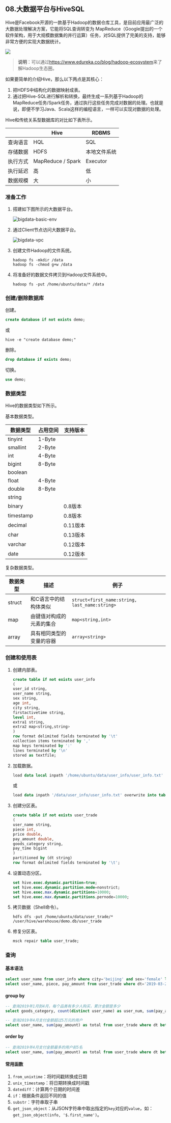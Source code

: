 ## 08.大数据平台与HiveSQL

Hive是Facebook开源的一款基于Hadoop的数据仓库工具，是目前应用最广泛的大数据处理解决方案，它能将SQL查询转变为 MapReduce（Google提出的一个软件架构，用于大规模数据集的并行运算）任务，对SQL提供了完美的支持，能够非常方便的实现大数据统计。

<img src="https://gitee.com/jackfrued/mypic/raw/master/20220210080608.png">

> **说明**：可以通过<https://www.edureka.co/blog/hadoop-ecosystem>来了解Hadoop生态圈。

如果要简单的介绍Hive，那么以下两点是其核心：

1. 把HDFS中结构化的数据映射成表。
2. 通过把Hive-SQL进行解析和转换，最终生成一系列基于Hadoop的MapReduce任务/Spark任务，通过执行这些任务完成对数据的处理。也就是说，即便不学习Java、Scala这样的编程语言，一样可以实现对数据的处理。

Hive和传统关系型数据库的对比如下表所示。

|          | Hive              | RDBMS        |
| -------- | ----------------- | ------------ |
| 查询语言 | HQL               | SQL          |
| 存储数据 | HDFS              | 本地文件系统 |
| 执行方式 | MapReduce / Spark | Executor     |
| 执行延迟 | 高                | 低           |
| 数据规模 | 大                | 小           |

### 准备工作

1. 搭建如下图所示的大数据平台。

   ![bigdata-basic-env](https://gitee.com/jackfrued/mypic/raw/master/20220210080638.png)

2. 通过Client节点访问大数据平台。

   ![bigdata-vpc](https://gitee.com/jackfrued/mypic/raw/master/20220210080655.png)

3. 创建文件Hadoop的文件系统。

   ```Shell
   hadoop fs -mkdir /data
   hadoop fs -chmod g+w /data
   ```

4. 将准备好的数据文件拷贝到Hadoop文件系统中。

   ```Shell
   hadoop fs -put /home/ubuntu/data/* /data
   ```

### 创建/删除数据库

创建。

```SQL
create database if not exists demo;
```

或

```Shell
hive -e "create database demo;"
```

删除。

```SQL
drop database if exists demo;
```

切换。

```SQL
use demo;
```

### 数据类型

Hive的数据类型如下所示。

基本数据类型。

| 数据类型  | 占用空间 | 支持版本 |
| --------- | -------- | -------- |
| tinyint   | 1-Byte   |          |
| smallint  | 2-Byte   |          |
| int       | 4-Byte   |          |
| bigint    | 8-Byte   |          |
| boolean   |          |          |
| float     | 4-Byte   |          |
| double    | 8-Byte   |          |
| string    |          |          |
| binary    |          | 0.8版本  |
| timestamp |          | 0.8版本  |
| decimal   |          | 0.11版本 |
| char      |          | 0.13版本 |
| varchar   |          | 0.12版本 |
| date      |          | 0.12版本 |

复杂数据类型。

| 数据类型 | 描述                     | 例子                                          |
| -------- | ------------------------ | --------------------------------------------- |
| struct   | 和C语言中的结构体类似    | `struct<first_name:string, last_name:string>` |
| map      | 由键值对构成的元素的集合 | `map<string,int>`                             |
| array    | 具有相同类型的变量的容器 | `array<string>`                               |

### 创建和使用表

1. 创建内部表。

   ```SQL
   create table if not exists user_info 
   (
   user_id string,
   user_name string, 
   sex string,
   age int,
   city string,
   firstactivetime string,
   level int,
   extra1 string,
   extra2 map<string,string>
   )
   row format delimited fields terminated by '\t'
   collection items terminated by ','
   map keys terminated by ':'
   lines terminated by '\n'
   stored as textfile;
   ```

2. 加载数据。

   ```SQL
   load data local inpath '/home/ubuntu/data/user_info/user_info.txt' overwrite into table user_info;
   ```

   或

   ```SQL
   load data inpath '/data/user_info/user_info.txt' overwrite into table user_info;
   ```

3. 创建分区表。

   ```SQL
   create table if not exists user_trade 
   (
   user_name string,
   piece int,
   price double,
   pay_amount double,
   goods_category string,
   pay_time bigint
   )  
   partitioned by (dt string)
   row format delimited fields terminated by '\t';
   ```

4. 设置动态分区。

   ```SQL
   set hive.exec.dynamic.partition=true;
   set hive.exec.dynamic.partition.mode=nonstrict;
   set hive.exec.max.dynamic.partitions=10000;
   set hive.exec.max.dynamic.partitions.pernode=10000;
   ```

5. 拷贝数据（Shell命令）。

   ```Shell
   hdfs dfs -put /home/ubuntu/data/user_trade/* /user/hive/warehouse/demo.db/user_trade
   ```

6. 修复分区表。

   ```SQL
   msck repair table user_trade;
   ```

### 查询

#### 基本语法

```SQL
select user_name from user_info where city='beijing' and sex='female' limit 10;
select user_name, piece, pay_amount from user_trade where dt='2019-03-24' and goods_category='food';
```

#### group by

```SQL
-- 查询2019年1月到4月，每个品类有多少人购买，累计金额是多少
select goods_category, count(distinct user_name) as user_num, sum(pay_amount) as total from user_trade where dt between '2019-01-01' and '2019-04-30' group by goods_category;
```

```SQL
-- 查询2019年4月支付金额超过5万元的用户
select user_name, sum(pay_amount) as total from user_trade where dt between '2019-04-01' and '2019-04-30' group by user_name having sum(pay_amount) > 50000;
```

#### order by

```SQL
-- 查询2019年4月支付金额最多的用户前5名
select user_name, sum(pay_amount) as total from user_trade where dt between '2019-04-01' and '2019-04-30' group by user_name order by total desc limit 5;
```

#### 常用函数

1. `from_unixtime`：将时间戳转换成日期
2. `unix_timestamp`：将日期转换成时间戳
3. `datediff`：计算两个日期的时间差
4. `if`：根据条件返回不同的值
5. `substr`：字符串取子串
6. `get_json_object`：从JSON字符串中取出指定的`key`对应的`value`，如：`get_json_object(info, '$.first_name')`。

